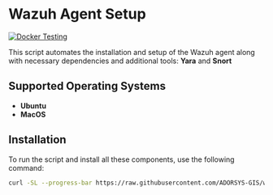 # Wazuh Agent Setup

[![Docker Testing](https://github.com/ADORSYS-GIS/wazuh-agent/actions/workflows/test-script.yml/badge.svg)](https://github.com/ADORSYS-GIS/wazuh-agent/actions/workflows/test-script.yml)

This script automates the installation and setup of the Wazuh agent along with necessary dependencies and additional tools: **Yara** and **Snort**

## Supported Operating Systems
- **Ubuntu**
- **MacOS** 


## Installation
To run the script and install all these components, use the following command:
```bash
curl -SL --progress-bar https://raw.githubusercontent.com/ADORSYS-GIS/wazuh-agent/main/scripts/setup-agent.sh | sh
```
